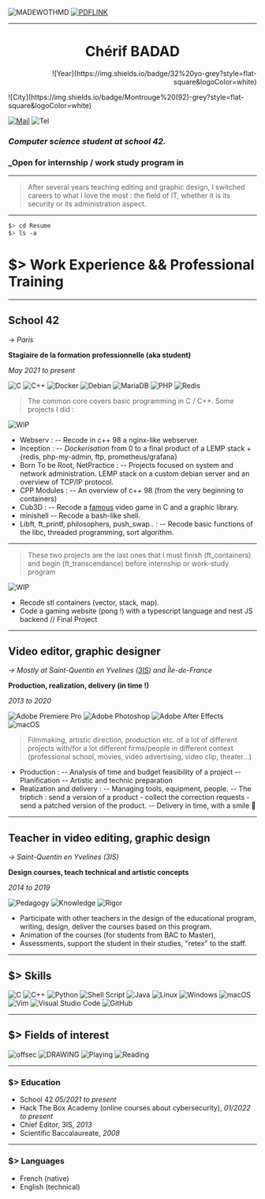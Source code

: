 ![MADEWOTHMD](https://img.shields.io/badge/Made%20with-Markdown-blue?style=flat-square&logoColor=white) [![PDFLINK](https://img.shields.io/badge/Download%20the%20PDF%20version-grey?style=flat-square&logoColor=white)](https://github.com/0xbatche/0xbatche.github.io/blob/db8060a2ac58f6185f9cb344b2422e2c8eeb290a/BADAD_Cherif_Resume.pdf)

---

<h1 align=center>Chérif BADAD</h1>

<p align=right>![Year](https://img.shields.io/badge/32%20yo-grey?style=flat-square&logoColor=white)</p> ![City](https://img.shields.io/badge/Montrouge%20(92)-grey?style=flat-square&logoColor=white)

[![Mail](https://img.shields.io/badge/Mail%20me-%23107C10.svg?style=flat-square&logoColor=white)](mailto:chebadad@lilo.org)
![Tel](https://img.shields.io/badge/+33658750128-%23107C10.svg?style=flat-square&logoColor=white)

### _Computer science student at school 42._
### _Open for internship / work study program in 

---

> After several years teaching editing and graphic design, I switched careers to what I love the most :
> the field of IT, whether it is its security or its administration aspect.

---
```sh
$> cd Resume
$> ls -a
```
# $> Work Experience && Professional Training
---
## School 42
-> _Paris_

**Stagiaire de la formation professionnelle (aka student)**

_May 2021 to present_

![C](https://img.shields.io/badge/c-%2300599C.svg?style=for-the-badge&logo=c&logoColor=white) ![C++](https://img.shields.io/badge/c++-%2300599C.svg?style=for-the-badge&logo=c%2B%2B&logoColor=white) ![Docker](https://img.shields.io/badge/docker-%230db7ed.svg?style=for-the-badge&logo=docker&logoColor=white)  	![Debian](https://img.shields.io/badge/Debian-D70A53?style=for-the-badge&logo=debian&logoColor=white) 
![MariaDB](https://img.shields.io/badge/MariaDB-003545?style=for-the-badge&logo=mariadb&logoColor=white) ![PHP](https://img.shields.io/badge/php-%23777BB4.svg?style=for-the-badge&logo=php&logoColor=white) ![Redis](https://img.shields.io/badge/redis-%23DD0031.svg?style=for-the-badge&logo=redis&logoColor=white)

> The common core covers basic programming in C / C++. Some projects I did :

![WIP](https://img.shields.io/badge/Finished-green?style=for-the-badge&logoColor=white) 
- Webserv :
-- Recode in c++ 98 a nginx-like webserver.
- Inception :
-- _Dockerisation_ from 0 to a final product of a LEMP stack + {redis, php-my-admin, ftp, prometheus/grafana}
- Born To be Root, NetPractice :
-- Projects focused on system and network administration. LEMP stack on a custom debian server and an overview of TCP/IP protocol.
- CPP Modules :
-- An overview of c++ 98 (from the very beginning to containers)
- Cub3D :
-- Recode a [famous](https://fr.wikipedia.org/wiki/Wolfenstein_3D) video game in C and a graphic library.
- minishell
-- Recode a bash-like shell.
- Libft, ft_printf, philosophers, push_swap.. :
-- Recode basic functions of the libc, threaded programming, sort algorithm.
 ---

> These two projects are the last ones that I must finish (ft_containers) and begin (ft_transcendance) before internship or work-study program

![WIP](https://img.shields.io/badge/Work%20In-Progress-red?style=for-the-badge&logoColor=white)
- Recode stl containers (vector, stack, map).
- Code a gaming website (pong !) with a typescript language and nest JS backend // Final Project

---

## Video editor, graphic designer

_-> Mostly at Saint-Quentin en Yvelines ([3IS](https://www.3is.fr/)) and Île-de-France_

**Production, realization, delivery (in time !)**

_2013 to 2020_

![Adobe Premiere Pro](https://img.shields.io/badge/Adobe%20Premiere%20Pro-9999FF.svg?style=for-the-badge&logo=Adobe%20Premiere%20Pro&logoColor=white) ![Adobe Photoshop](https://img.shields.io/badge/adobe%20photoshop-%2331A8FF.svg?style=for-the-badge&logo=adobe%20photoshop&logoColor=white) ![Adobe After Effects](https://img.shields.io/badge/Adobe%20After%20Effects-9999FF.svg?style=for-the-badge&logo=Adobe%20After%20Effects&logoColor=white) ![macOS](https://img.shields.io/badge/mac%20os-000000?style=for-the-badge&logo=macos&logoColor=F0F0F0)

> Filmmaking, artistic direction, production etc. of a lot of different projects with/for a lot different firms/people
> in different context (professional school, movies, video advertising, video clip, theater...)

- Production :
-- Analysis of time and budget feasibility of a project
-- Planification
-- Artistic and technic preparation
- Realization and delivery :
-- Managing tools, equipment, people.
-- The triptich : send a version of a product - collect the correction requests - send a patched version of the product.
-- Delivery in time, with a smile 🙂

---

## Teacher in video editing, graphic design

_-> Saint-Quentin en Yvelines (3IS)_

**Design courses, teach technical and artistic concepts**

_2014 to 2019_

![Pedagogy](https://img.shields.io/badge/Pedagogy-%23FCC771?style=for-the-badge&logoColor=white) ![Knowledge](https://img.shields.io/badge/Knowledge-FCC624.svg?style=for-the-badge&logoColor=white) ![Rigor](https://img.shields.io/badge/Rigor-%23F7931E.svg?style=for-the-badge&logoColor=white)

- Participate with other teachers in the design of the educational program, writing, design, deliver the courses based on this program.
- Animation of the courses (for students from BAC to Master), 
- Assessments, support the student in their studies, "retex" to the staff.

---

## $> Skills
![C](https://img.shields.io/badge/c-%2300599C.svg?style=for-the-badge&logo=c&logoColor=white) ![C++](https://img.shields.io/badge/c++-%2300599C.svg?style=for-the-badge&logo=c%2B%2B&logoColor=white)  	![Python](https://img.shields.io/badge/python-3670A0?style=for-the-badge&logo=python&logoColor=ffdd54) ![Shell Script](https://img.shields.io/badge/shell_script-%23121011.svg?style=for-the-badge&logo=gnu-bash&logoColor=white)  	![Java](https://img.shields.io/badge/java-%23ED8B00.svg?style=for-the-badge&logo=java&logoColor=white)
 ![Linux](https://img.shields.io/badge/Linux-FCC624?style=for-the-badge&logo=linux&logoColor=black) ![Windows](https://img.shields.io/badge/Windows-0078D6?style=for-the-badge&logo=windows&logoColor=white) ![macOS](https://img.shields.io/badge/mac%20os-000000?style=for-the-badge&logo=macos&logoColor=F0F0F0)
 ![Vim](https://img.shields.io/badge/VIM-%2311AB00.svg?style=for-the-badge&logo=vim&logoColor=white) ![Visual Studio Code](https://img.shields.io/badge/Visual%20Studio%20Code-0078d7.svg?style=for-the-badge&logo=visual-studio-code&logoColor=white)
 ![GitHub](https://img.shields.io/badge/github-%23121011.svg?style=for-the-badge&logo=github&logoColor=white) 
 
---

## $> Fields of interest
![offsec](https://img.shields.io/badge/cybersecurity-%23D90007.svg?style=for-the-badge) ![DRAWING](https://img.shields.io/badge/politic%20&&%20news-4285F4?style=for-the-badge) ![Playing](https://img.shields.io/badge/books-A6A9AA?style=for-the-badge) ![Reading](https://img.shields.io/badge/video%20game-white?style=for-the-badge) 

---

### $> Education
- School 42 _05/2021 to present_
- Hack The Box Academy (online courses about cybersecurity), _01/2022 to present_
- Chief Editor, 3IS, _2013_
- Scientific Baccalaureate, _2008_

---

### $> Languages
- French (native)
- English (technical)
